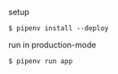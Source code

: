 setup

``` shell
$ pipenv install --deploy
```

run in production-mode

``` shell
$ pipenv run app
```
